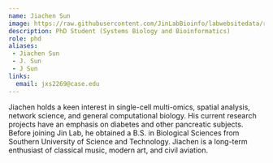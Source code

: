 ```yaml
---
name: Jiachen Sun
image: https://raw.githubusercontent.com/JinLabBioinfo/labwebsitedata/refs/heads/main/image_members/jiachen-sun.jpg
description: PhD Student (Systems Biology and Bioinformatics)
role: phd
aliases:
 - Jiachen Sun
 - J. Sun
 - J Sun
links:
  email: jxs2269@case.edu
---
```


Jiachen holds a keen interest in single-cell multi-omics, spatial analysis, network science, and general computational biology. His current research projects have an emphasis on diabetes and other pancreatic subjects. Before joining Jin Lab, he obtained a B.S. in Biological Sciences from Southern University of Science and Technology. Jiachen is a long-term enthusiast of classical music, modern art, and civil aviation.
